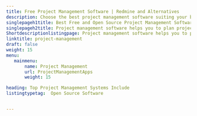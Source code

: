 ```yaml
---
title: Free Project Management Software | Redmine and Alternatives
description: Choose the best project management software suiting your business needs. All the project management tools listed here are free and open source.
singlepageh1title: Best Free and Open Source Project Management Software
singlepageh2title: Project management software helps you to plan projects, schedule tasks, manage teams, resource allocation, issue tracking, and change management.
Shortdescriptionlistingpage: Project management software helps you to plan projects, schedule tasks, manage teams, resource allocation, issue tracking, and change management.
linktitle: project-management
draft: false
weight: 15
menu:
   mainmenu: 
       name: Project Management
       url: ProjectManagementApps
       weight: 15

heading: Top Project Management Systems Include
listingtypetag:  Open Source Software 


---
```


